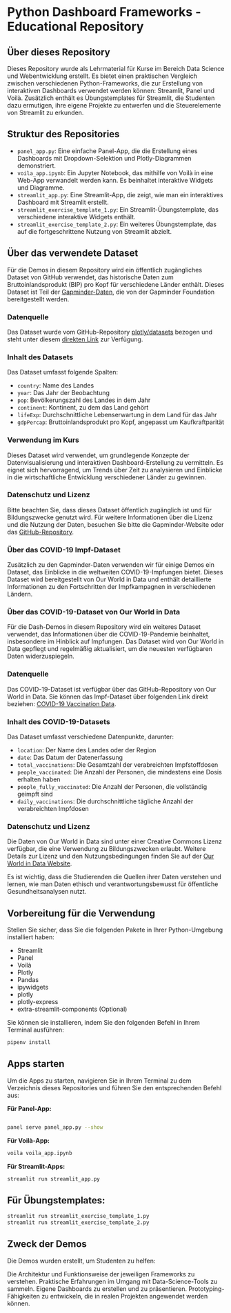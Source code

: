 # Python Dashboard Frameworks - Educational Repository

## Über dieses Repository
Dieses Repository wurde als Lehrmaterial für Kurse im Bereich Data Science und Webentwicklung erstellt. Es bietet einen praktischen Vergleich zwischen verschiedenen Python-Frameworks, die zur Erstellung von interaktiven Dashboards verwendet werden können: Streamlit, Panel und Voilà. Zusätzlich enthält es Übungstemplates für Streamlit, die Studenten dazu ermutigen, ihre eigene Projekte zu entwerfen und die Steuerelemente von Streamlit zu erkunden.

## Struktur des Repositories
- `panel_app.py`: Eine einfache Panel-App, die die Erstellung eines Dashboards mit Dropdown-Selektion und Plotly-Diagrammen demonstriert.
- `voila_app.ipynb`: Ein Jupyter Notebook, das mithilfe von Voilà in eine Web-App verwandelt werden kann. Es beinhaltet interaktive Widgets und Diagramme.
- `streamlit_app.py`: Eine Streamlit-App, die zeigt, wie man ein interaktives Dashboard mit Streamlit erstellt.
- `streamlit_exercise_template_1.py`: Ein Streamlit-Übungstemplate, das verschiedene interaktive Widgets enthält.
- `streamlit_exercise_template_2.py`: Ein weiteres Übungstemplate, das auf die fortgeschrittene Nutzung von Streamlit abzielt.

## Über das verwendete Dataset
Für die Demos in diesem Repository wird ein öffentlich zugängliches Dataset von GitHub verwendet, das historische Daten zum Bruttoinlandsprodukt (BIP) pro Kopf für verschiedene Länder enthält. Dieses Dataset ist Teil der [Gapminder-Daten](https://www.gapminder.org/data/), die von der Gapminder Foundation bereitgestellt werden.

### Datenquelle
Das Dataset wurde vom GitHub-Repository [plotly/datasets](https://github.com/plotly/datasets) bezogen und steht unter diesem [direkten Link](https://raw.githubusercontent.com/plotly/datasets/master/gapminderDataFiveYear.csv) zur Verfügung.

### Inhalt des Datasets
Das Dataset umfasst folgende Spalten:
- `country`: Name des Landes
- `year`: Das Jahr der Beobachtung
- `pop`: Bevölkerungszahl des Landes in dem Jahr
- `continent`: Kontinent, zu dem das Land gehört
- `lifeExp`: Durchschnittliche Lebenserwartung in dem Land für das Jahr
- `gdpPercap`: Bruttoinlandsprodukt pro Kopf, angepasst um Kaufkraftparität

### Verwendung im Kurs
Dieses Dataset wird verwendet, um grundlegende Konzepte der Datenvisualisierung und interaktiven Dashboard-Erstellung zu vermitteln. Es eignet sich hervorragend, um Trends über Zeit zu analysieren und Einblicke in die wirtschaftliche Entwicklung verschiedener Länder zu gewinnen.

### Datenschutz und Lizenz
Bitte beachten Sie, dass dieses Dataset öffentlich zugänglich ist und für Bildungszwecke genutzt wird. Für weitere Informationen über die Lizenz und die Nutzung der Daten, besuchen Sie bitte die Gapminder-Website oder das [GitHub-Repository](https://github.com/plotly/datasets).

### Über das COVID-19 Impf-Dataset
Zusätzlich zu den Gapminder-Daten verwenden wir für einige Demos ein Dataset, das Einblicke in die weltweiten COVID-19-Impfungen bietet. Dieses Dataset wird bereitgestellt von Our World in Data und enthält detaillierte Informationen zu den Fortschritten der Impfkampagnen in verschiedenen Ländern.

### Über das COVID-19-Dataset von Our World in Data
Für die Dash-Demos in diesem Repository wird ein weiteres Dataset verwendet, das Informationen über die COVID-19-Pandemie beinhaltet, insbesondere im Hinblick auf Impfungen. Das Dataset wird von Our World in Data gepflegt und regelmäßig aktualisiert, um die neuesten verfügbaren Daten widerzuspiegeln.

### Datenquelle
Das COVID-19-Dataset ist verfügbar über das GitHub-Repository von Our World in Data. Sie können das Impf-Dataset über folgenden Link direkt beziehen: [COVID-19 Vaccination Data](https://raw.githubusercontent.com/owid/covid-19-data/master/public/data/vaccinations/vaccinations.csv).

### Inhalt des COVID-19-Datasets
Das Dataset umfasst verschiedene Datenpunkte, darunter:
- `location`: Der Name des Landes oder der Region
- `date`: Das Datum der Datenerfassung
- `total_vaccinations`: Die Gesamtzahl der verabreichten Impfstoffdosen
- `people_vaccinated`: Die Anzahl der Personen, die mindestens eine Dosis erhalten haben
- `people_fully_vaccinated`: Die Anzahl der Personen, die vollständig geimpft sind
- `daily_vaccinations`: Die durchschnittliche tägliche Anzahl der verabreichten Impfdosen

### Datenschutz und Lizenz
Die Daten von Our World in Data sind unter einer Creative Commons Lizenz verfügbar, die eine Verwendung zu Bildungszwecken erlaubt. Weitere Details zur Lizenz und den Nutzungsbedingungen finden Sie auf der [Our World in Data Website](https://ourworldindata.org/).

Es ist wichtig, dass die Studierenden die Quellen ihrer Daten verstehen und lernen, wie man Daten ethisch und verantwortungsbewusst für öffentliche Gesundheitsanalysen nutzt.
## Vorbereitung für die Verwendung
Stellen Sie sicher, dass Sie die folgenden Pakete in Ihrer Python-Umgebung installiert haben:
- Streamlit
- Panel
- Voilà
- Plotly
- Pandas
- ipywidgets
- plotly
- plotly-express
- extra-streamlit-components (Optional)


Sie können sie installieren, indem Sie den folgenden Befehl in Ihrem Terminal ausführen:
```bash
pipenv install 
```

## Apps starten
Um die Apps zu starten, navigieren Sie in Ihrem Terminal zu dem Verzeichnis dieses Repositories und führen Sie den entsprechenden Befehl aus:

**Für Panel-App:**
```bash

panel serve panel_app.py --show
```
**Für Voilà-App:**
```bash
voila voila_app.ipynb
```
**Für Streamlit-Apps:**
```bash
streamlit run streamlit_app.py
```
## Für Übungstemplates:
```bash
streamlit run streamlit_exercise_template_1.py
streamlit run streamlit_exercise_template_2.py
```

## Zweck der Demos
Die Demos wurden erstellt, um Studenten zu helfen:

Die Architektur und Funktionsweise der jeweiligen Frameworks zu verstehen.
Praktische Erfahrungen im Umgang mit Data-Science-Tools zu sammeln.
Eigene Dashboards zu erstellen und zu präsentieren.
Prototyping-Fähigkeiten zu entwickeln, die in realen Projekten angewendet werden können.